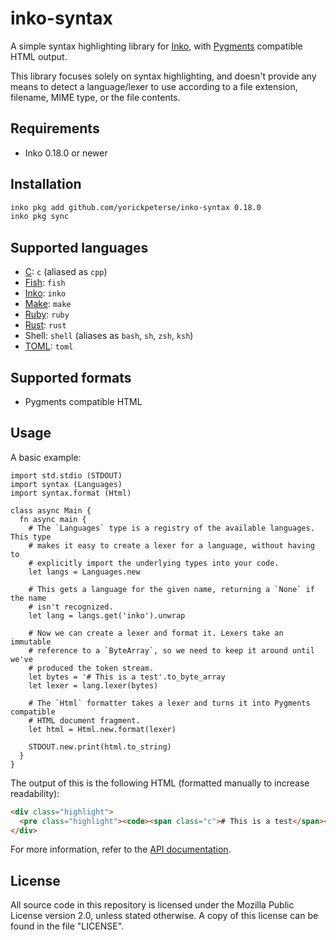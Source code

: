 # inko-syntax

A simple syntax highlighting library for [Inko](https://inko-lang.org), with
[Pygments](https://pygments.org/) compatible HTML output.

This library focuses solely on syntax highlighting, and doesn't provide any
means to detect a language/lexer to use according to a file extension, filename,
MIME type, or the file contents.

## Requirements

- Inko 0.18.0 or newer

## Installation

```bash
inko pkg add github.com/yorickpeterse/inko-syntax 0.18.0
inko pkg sync
```

## Supported languages

- [C](https://www.open-std.org/jtc1/sc22/wg14/): `c` (aliased as `cpp`)
- [Fish](https://fishshell.com/): `fish`
- [Inko](https://inko-lang.org/): `inko`
- [Make](https://www.gnu.org/software/make/): `make`
- [Ruby](https://www.ruby-lang.org/en/): `ruby`
- [Rust](https://www.rust-lang.org/): `rust`
- Shell: `shell` (aliases as `bash`, `sh`, `zsh`, `ksh`)
- [TOML](https://toml.io/): `toml`

## Supported formats

- Pygments compatible HTML

## Usage

A basic example:

```inko
import std.stdio (STDOUT)
import syntax (Languages)
import syntax.format (Html)

class async Main {
  fn async main {
    # The `Languages` type is a registry of the available languages. This type
    # makes it easy to create a lexer for a language, without having to
    # explicitly import the underlying types into your code.
    let langs = Languages.new

    # This gets a language for the given name, returning a `None` if the name
    # isn't recognized.
    let lang = langs.get('inko').unwrap

    # Now we can create a lexer and format it. Lexers take an immutable
    # reference to a `ByteArray`, so we need to keep it around until we've
    # produced the token stream.
    let bytes = '# This is a test'.to_byte_array
    let lexer = lang.lexer(bytes)

    # The `Html` formatter takes a lexer and turns it into Pygments compatible
    # HTML document fragment.
    let html = Html.new.format(lexer)

    STDOUT.new.print(html.to_string)
  }
}
```

The output of this is the following HTML (formatted manually to increase
readability):

```html
<div class="highlight">
  <pre class="highlight"><code><span class="c"># This is a test</span></code></pre>
</div>
```

For more information, refer to the [API
documentation](https://yorickpeterse.github.io/inko-syntax/).

## License

All source code in this repository is licensed under the Mozilla Public License
version 2.0, unless stated otherwise. A copy of this license can be found in the
file "LICENSE".
